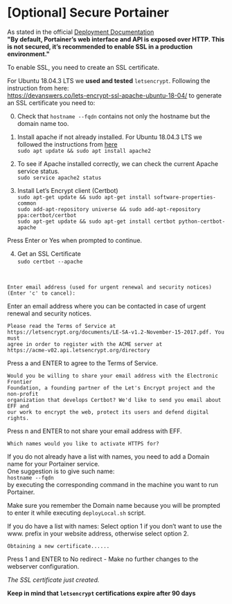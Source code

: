 # [Optional] Secure Portainer

As stated in the official <a href="https://portainer.readthedocs.io/en/stable/deployment.html#secure-portainer-using-ssl">Deployment Documentation</a> <br />
**"By default, Portainer’s web interface and API is exposed over HTTP. This is not secured, it’s recommended to enable SSL in a production environment."** <br />

To enable SSL, you need to create an SSL certificate. <br />

For Ubuntu 18.04.3 LTS we **used and tested** ```letsencrypt```. Following the instruction from here: <br />
https://devanswers.co/lets-encrypt-ssl-apache-ubuntu-18-04/ to generate an SSL certificate you need to:

0. Check that ```hostname --fqdn``` contains not only the hostname but the domain name too.
1. Install apache if not already installed. For Ubuntu 18.04.3 LTS we followed the instructions from <a href="https://devanswers.co/installing-apache-ubuntu-18-04-server-virtual-hosts/">here</a><br />
```sudo apt update && sudo apt install apache2```<br/>

2. To see if Apache installed correctly, we can check the current Apache service status.<br />
```sudo service apache2 status``` <br />

3. Install Let’s Encrypt client (Certbot) <br />
```sudo apt-get update && sudo apt-get install software-properties-common``` <br />
```sudo add-apt-repository universe && sudo add-apt-repository ppa:certbot/certbot``` <br />
```sudo apt-get update && sudo apt-get install certbot python-certbot-apache``` <br />

Press Enter or Yes when prompted to continue.

4. Get an SSL Certificate <br />
```sudo certbot --apache```
<br />

```
Enter email address (used for urgent renewal and security notices) (Enter 'c' to cancel):
```

Enter an email address where you can be contacted in case of urgent renewal and security notices. <br />

```
Please read the Terms of Service at
https://letsencrypt.org/documents/LE-SA-v1.2-November-15-2017.pdf. You must
agree in order to register with the ACME server at
https://acme-v02.api.letsencrypt.org/directory
```

Press a and ENTER to agree to the Terms of Service.<br />

```
Would you be willing to share your email address with the Electronic Frontier
Foundation, a founding partner of the Let's Encrypt project and the non-profit
organization that develops Certbot? We'd like to send you email about EFF and
our work to encrypt the web, protect its users and defend digital rights.
```

Press n and ENTER to not share your email address with EFF. <br />

```
Which names would you like to activate HTTPS for?
```

If you do not already have a list with names, you need to add a Domain name for your Portainer service.<br />
One suggestion is to give such name: <br />
```hostname --fqdn```<br />
by executing the corresponding command in the machine you want to run Portainer.

Make sure you remember the Domain name because you will be prompted to enter it while executing ```deployLocal.sh``` script.

If you do have a list with names:
Select option 1 if you don’t want to use the www. prefix in your website address, otherwise select option 2.
<br />

```
Obtaining a new certificate......
```

Press 1 and ENTER to No redirect - Make no further changes to the webserver configuration. <br />

*The SSL certificate just created.* <br />

**Keep in mind that ```letsencrypt``` certifications expire after 90 days** <br />
